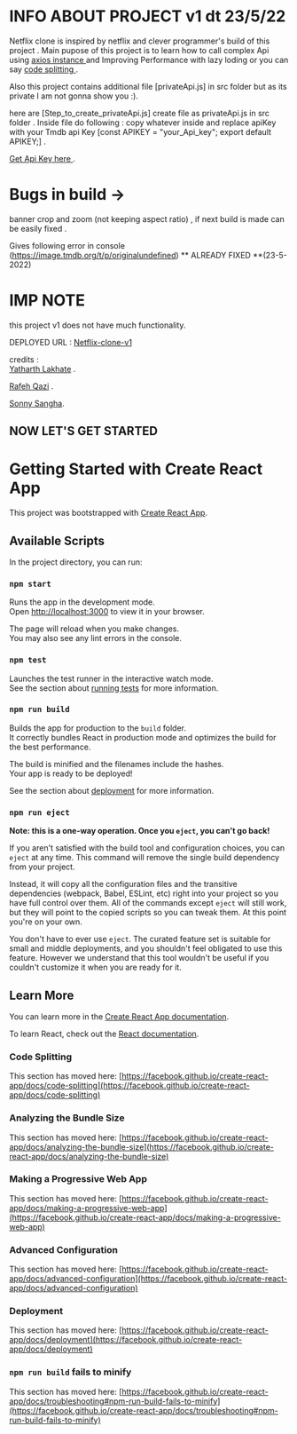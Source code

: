 # INFO ABOUT PROJECT v1 dt 23/5/22

Netflix clone is inspired by netflix and clever programmer's build of this project .
Main pupose of this project is to learn how to call complex Api using [axios instance ](https://axios-http.com/docs/instance) and Improving Performance with lazy loding or you can say [code splitting ]("https://reactjs.org/docs/code-splitting.html") .

Also this project contains additional file [privateApi.js] in src folder but as its private I am not gonna show you :).

here are [Step_to_create_privateApi.js]
create file as privateApi.js in src folder . Inside file do following : copy whatever inside and replace apiKey with your Tmdb api Key [const APIKEY = "your_Api_key";
export default APIKEY;] .

[Get Api Key here ](https://developers.themoviedb.org/3) .

# Bugs in build ->

banner crop and zoom (not keeping aspect ratio) , if next build is made can be easily fixed .

Gives following error in console (https://image.tmdb.org/t/p/originalundefined) ** ALREADY FIXED **(23-5-2022)

# IMP NOTE

this project v1 does not have much functionality.

DEPLOYED URL : [Netflix-clone-v1](https://netflix-clone-code-y-v1.netlify.app/)

credits :  
[Yatharth Lakhate](https://github.com/CODE-Y02) .

[Rafeh Qazi](https://github.com/CleverProgrammer) .

[Sonny Sangha](https://github.com/sonnysangha).

## NOW LET'S GET STARTED

# Getting Started with Create React App

This project was bootstrapped with [Create React App](https://github.com/facebook/create-react-app).

## Available Scripts

In the project directory, you can run:

### `npm start`

Runs the app in the development mode.\
Open [http://localhost:3000](http://localhost:3000) to view it in your browser.

The page will reload when you make changes.\
You may also see any lint errors in the console.

### `npm test`

Launches the test runner in the interactive watch mode.\
See the section about [running tests](https://facebook.github.io/create-react-app/docs/running-tests) for more information.

### `npm run build`

Builds the app for production to the `build` folder.\
It correctly bundles React in production mode and optimizes the build for the best performance.

The build is minified and the filenames include the hashes.\
Your app is ready to be deployed!

See the section about [deployment](https://facebook.github.io/create-react-app/docs/deployment) for more information.

### `npm run eject`

**Note: this is a one-way operation. Once you `eject`, you can't go back!**

If you aren't satisfied with the build tool and configuration choices, you can `eject` at any time. This command will remove the single build dependency from your project.

Instead, it will copy all the configuration files and the transitive dependencies (webpack, Babel, ESLint, etc) right into your project so you have full control over them. All of the commands except `eject` will still work, but they will point to the copied scripts so you can tweak them. At this point you're on your own.

You don't have to ever use `eject`. The curated feature set is suitable for small and middle deployments, and you shouldn't feel obligated to use this feature. However we understand that this tool wouldn't be useful if you couldn't customize it when you are ready for it.

## Learn More

You can learn more in the [Create React App documentation](https://facebook.github.io/create-react-app/docs/getting-started).

To learn React, check out the [React documentation](https://reactjs.org/).

### Code Splitting

This section has moved here: [https://facebook.github.io/create-react-app/docs/code-splitting](https://facebook.github.io/create-react-app/docs/code-splitting)

### Analyzing the Bundle Size

This section has moved here: [https://facebook.github.io/create-react-app/docs/analyzing-the-bundle-size](https://facebook.github.io/create-react-app/docs/analyzing-the-bundle-size)

### Making a Progressive Web App

This section has moved here: [https://facebook.github.io/create-react-app/docs/making-a-progressive-web-app](https://facebook.github.io/create-react-app/docs/making-a-progressive-web-app)

### Advanced Configuration

This section has moved here: [https://facebook.github.io/create-react-app/docs/advanced-configuration](https://facebook.github.io/create-react-app/docs/advanced-configuration)

### Deployment

This section has moved here: [https://facebook.github.io/create-react-app/docs/deployment](https://facebook.github.io/create-react-app/docs/deployment)

### `npm run build` fails to minify

This section has moved here: [https://facebook.github.io/create-react-app/docs/troubleshooting#npm-run-build-fails-to-minify](https://facebook.github.io/create-react-app/docs/troubleshooting#npm-run-build-fails-to-minify)
